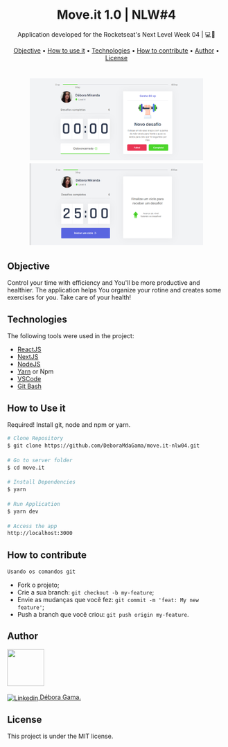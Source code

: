 <h1 align="center">
    Move.it 1.0 | NLW#4
</h1>
<p align="center"> Application developed for the Rocketseat's Next Level Week 04 | 💻🚀 </p>

<p align="center">
 <a href="#objective">Objective</a> •
 <a href="#usage">How to use it</a> •
 <a href="#technologies">Technologies</a> • 
 <a href="#contribution">How to contribute</a> • 
 <a href="#author">Author</a> • 
 <a href="#license">License</a>
</p>


<h1 align="center">
  <img width="400" height="auto" alt="" src="/public/assets/home.png" />
  <img width="400" height="auto" alt="" src="/public/assets/challenges.png" />
</h1>



<h2 id="objective" > Objective </h2>

Control your time with efficiency and You'll be more productive and healthier. The application helps You organize your rotine and creates some exercises for you. Take care of your health!

<h2 id="technologies"> Technologies </h2>

The following tools were used in the project:

- [ReactJS](https://reactjs.org)
- [NextJS](https://nextjs.org)
- [NodeJS](https://nodejs.org/en/)
- [Yarn](https://yarnpkg.com) or Npm
- [VSCode](https://code.visualstudio.com)
- [Git Bash](https://gitforwindows.org/)

<h2 id="usage" > How to Use it</h2>

Required! Install git, node and npm or yarn.

```bash
# Clone Repository
$ git clone https://github.com/DeboraMdaGama/move.it-nlw04.git

# Go to server folder
$ cd move.it

# Install Dependencies
$ yarn

# Run Application
$ yarn dev

# Access the app
http://localhost:3000
```

<h2 id="contribution"> How to contribute </h2>

```bash
Usando os comandos git
```
- Fork o projeto;
- Crie a sua branch: `git checkout -b my-feature`;
- Envie as mudanças que você fez: `git commit -m 'feat: My new feature'`;
- Push a branch que você criou: `git push origin my-feature`.

<h2 id="author"> Author </h2> 

<img src="https://github.com/deboraMdaGama.png" width="85px" height="85px" alt=""></img> 

<a href="https://www.linkedin.com/in/debora-gama/" target="blank"><img align="center" src="https://www.flaticon.com/svg/vstatic/svg/174/174857.svg?token=exp=1614468549~hmac=f403ff89bc68d2a9b2ae3c11a7b7bd5c" alt="Linkedin" width="25" /> Débora Gama.</a>
  


<h2 id="license"> License </h2>

This project is under the MIT license.
